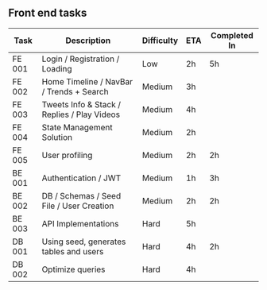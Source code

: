 
## Front end tasks

| Task   | Description                                 | Difficulty | ETA | Completed In |
|--------|---------------------------------------------|------------|-----|--------------|
| FE 001 | Login / Registration / Loading              | Low        | 2h  |      5h      |
| FE 002 | Home Timeline / NavBar / Trends + Search    | Medium     | 3h  |              |
| FE 003 | Tweets Info & Stack / Replies / Play Videos | Medium     | 4h  |              |
| FE 004 | State Management Solution                   | Medium     | 2h  |              |
| FE 005 | User profiling                              | Medium     | 2h  |      2h      |
| BE 001 | Authentication / JWT                        | Medium     | 1h  |      3h      |
| BE 002 | DB / Schemas / Seed File / User Creation    | Medium     | 2h  |      2h      |
| BE 003 | API Implementations                         | Hard       | 5h  |              |
| DB 001 | Using seed, generates tables and users      | Hard       | 4h  |      2h      |
| DB 002 | Optimize queries                            | Hard       | 4h  |              |